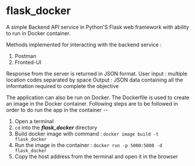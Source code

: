 # flask_docker
A simple Backend API service in Python'S Flask web framework with ability to run in Docker container.

Methods implemented for interacting with the backend service :
1. Postman
2. Fronted-UI

Response from the server is returned in JSON format.
User input : multiple location codes separated by space
Output : JSON data containing all the information required to complete the objective

The application can also be run on Docker. The Dockerfile is used to create an image in the Docker container. Following steps are to be followed in order to do run the app in the container --
1. Open a terminal
2. ``` cd ``` into the **_flask_docker_** directory
3. Build docker image with command : ``` docker image build -t flask_docker ```
4. Run the image in the container : ``` docker run -p 5000:5000 -d flask_docker ```
5. Copy the host address from the terminal and open it in the browser


